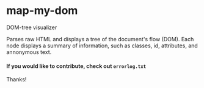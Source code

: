 # map-my-dom
DOM-tree visualizer

Parses raw HTML and displays a tree of the document's flow (DOM). Each node displays a summary of information, such as classes, id, attributes, and annonymous text.

#### If you would like to contribute, check out `errorlog.txt`

Thanks!
